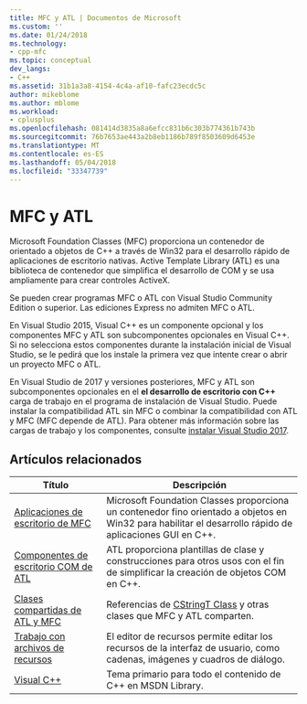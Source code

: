 ```yaml
---
title: MFC y ATL | Documentos de Microsoft
ms.custom: ''
ms.date: 01/24/2018
ms.technology:
- cpp-mfc
ms.topic: conceptual
dev_langs:
- C++
ms.assetid: 31b1a3a8-4154-4c4a-af10-fafc23ecdc5c
author: mikeblome
ms.author: mblome
ms.workload:
- cplusplus
ms.openlocfilehash: 081414d3835a8a6efcc831b6c303b774361b743b
ms.sourcegitcommit: 76b7653ae443a2b8eb1186b789f8503609d6453e
ms.translationtype: MT
ms.contentlocale: es-ES
ms.lasthandoff: 05/04/2018
ms.locfileid: "33347739"
---
```

# <a name="mfc-and-atl"></a>MFC y ATL
Microsoft Foundation Classes (MFC) proporciona un contenedor de orientado a objetos de C++ a través de Win32 para el desarrollo rápido de aplicaciones de escritorio nativas. Active Template Library (ATL) es una biblioteca de contenedor que simplifica el desarrollo de COM y se usa ampliamente para crear controles ActiveX.  
  
Se pueden crear programas MFC o ATL con Visual Studio Community Edition o superior. Las ediciones Express no admiten MFC o ATL. 

En Visual Studio 2015, Visual C++ es un componente opcional y los componentes MFC y ATL son subcomponentes opcionales en Visual C++. Si no selecciona estos componentes durante la instalación inicial de Visual Studio, se le pedirá que los instale la primera vez que intente crear o abrir un proyecto MFC o ATL.  

En Visual Studio de 2017 y versiones posteriores, MFC y ATL son subcomponentes opcionales en el **el desarrollo de escritorio con C++** carga de trabajo en el programa de instalación de Visual Studio. Puede instalar la compatibilidad ATL sin MFC o combinar la compatibilidad con ATL y MFC (MFC depende de ATL). Para obtener más información sobre las cargas de trabajo y los componentes, consulte [instalar Visual Studio 2017](/visualstudio/install/install-visual-studio).
  
## <a name="related-articles"></a>Artículos relacionados  
  
|Título|Descripción|  
|-----------|-----------------|  
|[Aplicaciones de escritorio de MFC](../mfc/mfc-desktop-applications.md)|Microsoft Foundation Classes proporciona un contenedor fino orientado a objetos en Win32 para habilitar el desarrollo rápido de aplicaciones GUI en C++.|  
|[Componentes de escritorio COM de ATL](../atl/atl-com-desktop-components.md)|ATL proporciona plantillas de clase y construcciones para otros usos con el fin de simplificar la creación de objetos COM en C++.|  
|[Clases compartidas de ATL y MFC](../atl-mfc-shared/atl-mfc-shared-classes.md)|Referencias de [CStringT Class](../atl-mfc-shared/reference/cstringt-class.md) y otras clases que MFC y ATL comparten.|  
|[Trabajo con archivos de recursos](../windows/working-with-resource-files.md)|El editor de recursos permite editar los recursos de la interfaz de usuario, como cadenas, imágenes y cuadros de diálogo.|  
|[Visual C++](../visual-cpp-in-visual-studio.md)|Tema primario para todo el contenido de C++ en MSDN Library.|